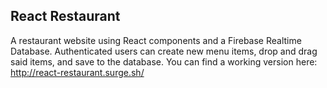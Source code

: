 ## React Restaurant

A restaurant website using React components and a Firebase Realtime Database. Authenticated users can create new menu items, drop and drag said items, and save to the database. You can find a working version here: http://react-restaurant.surge.sh/